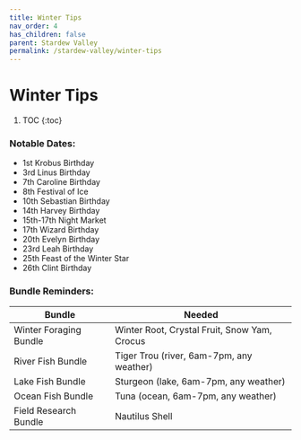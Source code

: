 ```yaml
---
title: Winter Tips
nav_order: 4
has_children: false
parent: Stardew Valley
permalink: /stardew-valley/winter-tips
---
```

# Winter Tips

1. TOC
{:toc}

### Notable Dates:
- 1st Krobus Birthday
- 3rd Linus Birthday
- 7th Caroline Birthday
- 8th Festival of Ice
- 10th Sebastian Birthday
- 14th Harvey Birthday
- 15th-17th Night Market
- 17th Wizard Birthday
- 20th Evelyn Birthday
- 23rd Leah Birthday
- 25th Feast of the Winter Star
- 26th Clint Birthday

### Bundle Reminders:

| Bundle | Needed |
|-|-|
| Winter Foraging Bundle | Winter Root, Crystal Fruit, Snow Yam, Crocus |
| River Fish Bundle | Tiger Trou (river, 6am-7pm, any weather) |
| Lake Fish Bundle | Sturgeon (lake, 6am-7pm, any weather) |
| Ocean Fish Bundle | Tuna (ocean, 6am-7pm, any weather) |
| Field Research Bundle | Nautilus Shell |